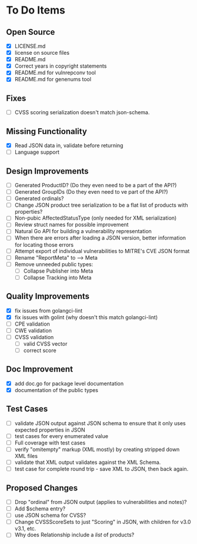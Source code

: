 # To Do Items

## Open Source

- [x] LICENSE.md
- [x] license on source files
- [x] README.md
- [x] Correct years in copyright statements
- [x] README.md for vulnrepconv tool
- [x] README.md for genenums tool

## Fixes

- [ ] CVSS scoring serialization doesn't match json-schema.

## Missing Functionality

- [x] Read JSON data in, validate before returning
- [ ] Language support

## Design Improvements

- [ ] Generated ProductID? (Do they even need to be a part of the API?)
- [ ] Generated GroupIDs (Do they even need to ve part of the API?)
- [ ] Generated ordinals?
- [ ] Change JSON product tree serialization to be a flat list of products with
  properties?
- [ ] Non-pubic AffectedStatusType (only needed for XML serialization)
- [ ] Review struct names for possible improvement
- [ ] Natural Go API for building a vulnerability representation
- [ ] When there are errors after loading a JSON version, better information for
  locating those errors
- [ ] Attempt export of individual vulnerabilities to MITRE's CVE JSON format
- [ ] Rename "ReportMeta" to --> Meta
- [ ] Remove unneeded public types:
  - [ ] Collapse Publisher into Meta
  - [ ] Collapse Tracking into Meta

## Quality Improvements

- [x] fix issues from golangci-lint
- [x] fix issues with golint (why doesn't this match golangci-lint)
- [ ] CPE validation
- [ ] CWE validation
- [ ] CVSS validation
  - [ ] valid CVSS vector
  - [ ] correct score

## Doc Improvement

- [x] add doc.go for package level documentation
- [x] documentation of the public types

## Test Cases

- [ ] validate JSON output against JSON schema to ensure that it only uses
  expected properties in JSON
- [ ] test cases for every enumerated value
- [ ] Full coverage with test cases
- [ ] verify "omitempty" markup (XML mostly) by creating stripped down XML files
- [ ] validate that XML output validates against the XML Schema.
- [ ] test case for complete round trip - save XML to JSON, then back again.

## Proposed Changes

- [ ] Drop "ordinal" from JSON output (applies to vulnerabilities and notes)?
- [ ] Add $schema entry?
- [ ] use JSON schema for CVSS?
- [ ] Change CVSSScoreSets to just "Scoring" in JSON, with children for v3.0 v3.1,
  etc.
- [ ] Why does Relationship include a _list_ of products?
